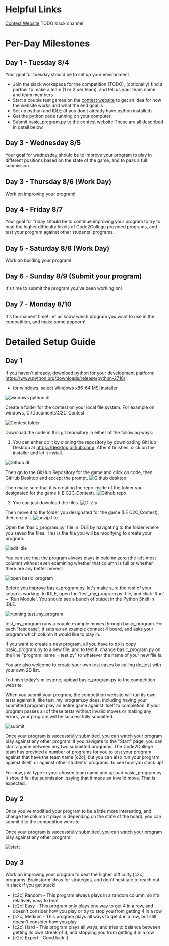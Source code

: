 # Helpful Links
[Contest Website](http://18.222.83.251:5000/submit)
TODO slack channel

# Per-Day Milestones

## Day 1 - Tuesday 8/4
Your goal for tuesday should be to set up your environment
 - Join the slack workspace for the competition (TODO), (optionally) find a partner to make a team (1 or 2 per team), and tell us your team name and team members
 - Start a couple test games on the [contest website](http://18.222.83.251:5000/start) to get an idea for how the website works and what the end goal is
 - Set up python and IDLE (if you don't already have python installed)
 - Get the python code running on your computer
 - Submit basic_program.py to the contest website
These are all described in detail below.

## Day 3 - Wednesday 8/5
Your goal for wednesday should be to improve your program to play in different positions based on the state of the game, and to pass a full submission 

## Day 3 - Thursday 8/6 (Work Day)
Work on improving your program!

## Day 4 - Friday 8/7
Your goal for friday should be to continue improving your program to try to beat the higher difficulty levels of Code2College provided programs, and test your program against other students' programs. 

## Day 5 - Saturday 8/8 (Work Day)
Work on building your program!

## Day 6 - Sunday 8/9 (Submit your program)
It's time to submit the program you've been working on!

## Day 7 - Monday 8/10
It's tournament time! Let us know which program you want to use in the competition, and make some popcorn!

# Detailed Setup Guide

## Day 1
If you haven't already, download python for your development platform:
https://www.python.org/downloads/release/python-2718/
 - for windows, select Windows x86-64 MSI installer
 
 ![windows python dl](https://user-images.githubusercontent.com/43589228/89078466-17e2c680-d34a-11ea-8527-f4669fcfa896.png)

Create a folder for the contest on your local file system.
For example on windows, C:\Documents\C2C_Contest

![Contest folder](https://user-images.githubusercontent.com/43589228/89078467-17e2c680-d34a-11ea-81ff-8760b70588cc.PNG)

Download the code in this git repository in either of the following ways: 
 1. You can either do it by cloning the repository by downloading GitHub Desktop at https://desktop.github.com/. After it finishes, click on the installer and let it install.
 
 ![Github dl](https://user-images.githubusercontent.com/43589228/89078456-16b19980-d34a-11ea-8e8c-712200e0ea09.PNG)
 
 Then go to the GitHub Repository for the game and click on code, then GitHub Desktop and accept the prompt.
 ![Github desktop](https://user-images.githubusercontent.com/43589228/89078455-16190300-d34a-11ea-84e6-812f8b47a889.png)

 Then make sure that it is creating the repo inside of the folder you designated for the game (I.E C2C_Contest).
 ![Github repo](https://user-images.githubusercontent.com/43589228/89078457-16b19980-d34a-11ea-8a77-1760fc72e458.PNG)

 2. You can just download the files.
 ![Dl Zip](https://user-images.githubusercontent.com/43589228/89078469-17e2c680-d34a-11ea-83a9-8f40917e1803.png)
 
 Then move it to the folder you designated for the game (I.E C2C_Contest), then unzip it.
 ![unzip file](https://user-images.githubusercontent.com/43589228/89078464-17e2c680-d34a-11ea-873f-ec15c0e08ac7.PNG)

Open the 'basic_program.py' file in IDLE by navigating to the folder where you saved the files. This is the file you will be modifying to create your program.

![edit idle](https://user-images.githubusercontent.com/43589228/89078470-187b5d00-d34a-11ea-8a3b-88adf3ef589d.png)

You can see that the program always plays in column zero (the left-most column) without even examining whether that column is full or whether there are any better moves!

![open basic_program](https://user-images.githubusercontent.com/43589228/89078459-174a3000-d34a-11ea-89ca-d1c5a7ad4021.PNG)

Before you improve basic_program.py, let's make sure the rest of your setup is working.
In IDLE, open the 'test_my_program.py' file, and click 'Run' + 'Run Module'.
You should see a bunch of output in the Python Shell in IDLE.

![running test_my_program](https://user-images.githubusercontent.com/43589228/89078460-174a3000-d34a-11ea-87c9-7178d2926b32.PNG)

test_my_program runs a couple example moves through basic_program.
For each "test case", it sets up an example connect 4 board, and asks your program which column it would like to play in.

If you want to create a new program, all you have to do is copy basic_program.py to a new file, and to test it, change basic_program.py on the line "program_name = test.py" to  whatever the name of your new file is.

You are also welcome to create your own test cases by calling do_test with your own 2D list.

To finish today's milestone, upload basic_program.py to the competition website.

When you submit your program, the competition website will run its own tests against it, like test_my_program.py does, including having your submitted program play an entire game against itself to completion. If your program passes all of these tests without invalid moves or making any errors, your program will be successfully submitted.

![submit](https://user-images.githubusercontent.com/43589228/89078463-174a3000-d34a-11ea-9e94-deec7e1e8cc4.png)

Once your program is successfully submitted, you can watch your program play against any other program!
If you navigate to the "Start" page, you can start a game between any two submitted programs. The Code2College team has provided a number of programs for you to test your program against that have the team name [c2c], but you can also run your program against itself, or against other students' programs, to see how you stack up!

For now, just type in your chosen team name and upload basic_program.py. It should fail the submission, saying that it made an invalid move. That is expected.

## Day 2
Once you've modified your program to be a little more interesting, and change the column it plays in depending on the state of the board, you can submit it to the competition website

Once your program is successfully submitted, you can watch your program play against any other program!

![start](https://user-images.githubusercontent.com/43589228/89078462-174a3000-d34a-11ea-8945-922afb700397.png)

## Day 3
Work on improving your program to beat the higher difficulty [c2c] programs.
Brainstorm ideas for strategies, and don't hestitate to reach out in slack if you get stuck!
 - [c2c] Random - This program always plays in a random column, so it's relatively easy to beat
 - [c2c] Easy - This program only plays one way to get 4 in a row, and doesn't consider how you play or try to stop you from getting 4 in a row
 - [c2c] Medium - This program plays all ways to get 4 in a row, but still doesn't consider how you play
 - [c2c] Hard - This program plays all ways, and tries to balance between getting its own streak of 4, and stopping you from getting 4 in a row
 - [c2c] Expert - Good luck :)
